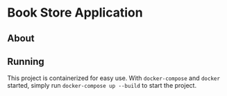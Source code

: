 # Book Store Application 

## About

## Running
This project is containerized for easy use. With `docker-compose` and `docker` started, simply run `docker-compose up --build` to start the project.

